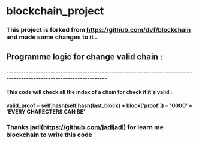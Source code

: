 # blockchain_project
### This project is forked from https://github.com/dvf/blockchain and made some changes to it . 
## Programme logic for change valid chain :
#### ---------------------------------------------------------------------------------------------------------------------
#### This code will check all the index of a chain for check if it's valid :
####   valid_proof = self.hash(self.hash(last_block) + block['proof']) = '0000' + 'EVERY CHARECTERS CAN BE' 
### Thanks jadi(https://github.com/jadijadi) for learn me blockchain to write this code 

